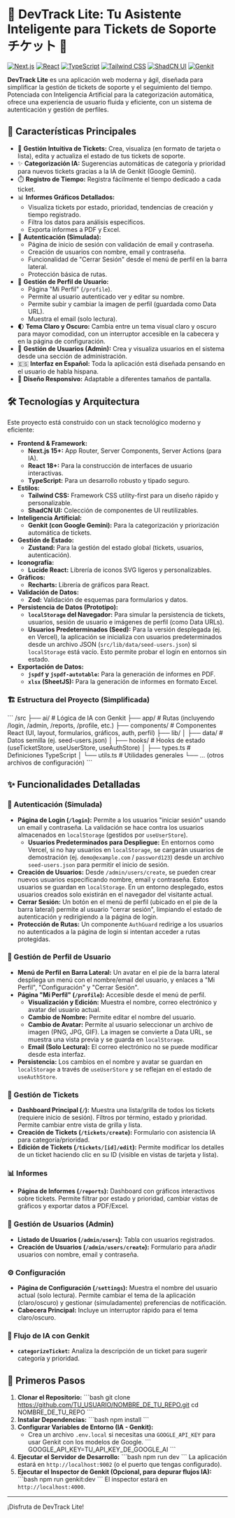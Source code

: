
# 🚀 DevTrack Lite: Tu Asistente Inteligente para Tickets de Soporte チケット 🎫

[![Next.js](https://img.shields.io/badge/Next.js-15.x-black?style=for-the-badge&logo=next.js&logoColor=white)](https://nextjs.org/)
[![React](https://img.shields.io/badge/React-18.x-20232A?style=for-the-badge&logo=react&logoColor=61DAFB)](https://reactjs.org/)
[![TypeScript](https://img.shields.io/badge/TypeScript-5.x-blue?style=for-the-badge&logo=typescript)](https://www.typescriptlang.org/)
[![Tailwind CSS](https://img.shields.io/badge/Tailwind_CSS-3.x-38B2AC?style=for-the-badge&logo=tailwind-css&logoColor=white)](https://tailwindcss.com/)
[![ShadCN UI](https://img.shields.io/badge/ShadCN_UI-Jazmín-black?style=for-the-badge&logo=shadcnui&logoColor=white)](https://ui.shadcn.com/)
[![Genkit](https://img.shields.io/badge/Genkit_AI-Firebase-FFCA28?style=for-the-badge&logo=firebase&logoColor=black)](https://firebase.google.com/docs/genkit)

**DevTrack Lite** es una aplicación web moderna y ágil, diseñada para simplificar la gestión de tickets de soporte y el seguimiento del tiempo. Potenciada con Inteligencia Artificial para la categorización automática, ofrece una experiencia de usuario fluida y eficiente, con un sistema de autenticación y gestión de perfiles.

## 🌟 Características Principales

*   🎫 **Gestión Intuitiva de Tickets:** Crea, visualiza (en formato de tarjeta o lista), edita y actualiza el estado de tus tickets de soporte.
*   ✨ **Categorización IA:** Sugerencias automáticas de categoría y prioridad para nuevos tickets gracias a la IA de Genkit (Google Gemini).
*   ⏱️ **Registro de Tiempo:** Registra fácilmente el tiempo dedicado a cada ticket.
*   📊 **Informes Gráficos Detallados:**
    *   Visualiza tickets por estado, prioridad, tendencias de creación y tiempo registrado.
    *   Filtra los datos para análisis específicos.
    *   Exporta informes a PDF y Excel.
*   🔑 **Autenticación (Simulada):**
    *   Página de inicio de sesión con validación de email y contraseña.
    *   Creación de usuarios con nombre, email y contraseña.
    *   Funcionalidad de "Cerrar Sesión" desde el menú de perfil en la barra lateral.
    *   Protección básica de rutas.
*   👤 **Gestión de Perfil de Usuario:**
    *   Página "Mi Perfil" (`/profile`).
    *   Permite al usuario autenticado ver y editar su nombre.
    *   Permite subir y cambiar la imagen de perfil (guardada como Data URL).
    *   Muestra el email (solo lectura).
*   🌓 **Tema Claro y Oscuro:** Cambia entre un tema visual claro y oscuro para mayor comodidad, con un interruptor accesible en la cabecera y en la página de configuración.
*   👥 **Gestión de Usuarios (Admin):** Crea y visualiza usuarios en el sistema desde una sección de administración.
*   🇪🇸 **Interfaz en Español:** Toda la aplicación está diseñada pensando en el usuario de habla hispana.
*   📱 **Diseño Responsivo:** Adaptable a diferentes tamaños de pantalla.

## 🛠️ Tecnologías y Arquitectura

Este proyecto está construido con un stack tecnológico moderno y eficiente:

*   **Frontend & Framework:**
    *   **Next.js 15+:** App Router, Server Components, Server Actions (para IA).
    *   **React 18+:** Para la construcción de interfaces de usuario interactivas.
    *   **TypeScript:** Para un desarrollo robusto y tipado seguro.
*   **Estilos:**
    *   **Tailwind CSS:** Framework CSS utility-first para un diseño rápido y personalizable.
    *   **ShadCN UI:** Colección de componentes de UI reutilizables.
*   **Inteligencia Artificial:**
    *   **Genkit (con Google Gemini):** Para la categorización y priorización automática de tickets.
*   **Gestión de Estado:**
    *   **Zustand:** Para la gestión del estado global (tickets, usuarios, autenticación).
*   **Iconografía:**
    *   **Lucide React:** Librería de iconos SVG ligeros y personalizables.
*   **Gráficos:**
    *   **Recharts:** Librería de gráficos para React.
*   **Validación de Datos:**
    *   **Zod:** Validación de esquemas para formularios y datos.
*   **Persistencia de Datos (Prototipo):**
    *   **`localStorage` del Navegador:** Para simular la persistencia de tickets, usuarios, sesión de usuario e imágenes de perfil (como Data URLs).
    *   **Usuarios Predeterminados (Seed):** Para la versión desplegada (ej. en Vercel), la aplicación se inicializa con usuarios predeterminados desde un archivo JSON (`src/lib/data/seed-users.json`) si `localStorage` está vacío. Esto permite probar el login en entornos sin estado.
*   **Exportación de Datos:**
    *   **`jspdf` y `jspdf-autotable`:** Para la generación de informes en PDF.
    *   **`xlsx` (SheetJS):** Para la generación de informes en formato Excel.

### 🏗️ Estructura del Proyecto (Simplificada)
\`\`\`
/src
├── ai/             # Lógica de IA con Genkit
├── app/            # Rutas (incluyendo /login, /admin, /reports, /profile, etc.)
├── components/     # Componentes React (UI, layout, formularios, gráficos, auth, perfil)
├── lib/
│   ├── data/       # Datos semilla (ej. seed-users.json)
│   ├── hooks/      # Hooks de estado (useTicketStore, useUserStore, useAuthStore)
│   ├── types.ts    # Definiciones TypeScript
│   └── utils.ts    # Utilidades generales
└── ... (otros archivos de configuración)
\`\`\`

## ✨ Funcionalidades Detalladas

### 🔑 Autenticación (Simulada)
*   **Página de Login (`/login`):** Permite a los usuarios "iniciar sesión" usando un email y contraseña. La validación se hace contra los usuarios almacenados en `localStorage` (gestidos por `useUserStore`).
    *   **Usuarios Predeterminados para Despliegue:** En entornos como Vercel, si no hay usuarios en `localStorage`, se cargarán usuarios de demostración (ej. `demo@example.com` / `password123`) desde un archivo `seed-users.json` para permitir el inicio de sesión.
*   **Creación de Usuarios:** Desde `/admin/users/create`, se pueden crear nuevos usuarios especificando nombre, email y contraseña. Estos usuarios se guardan en `localStorage`. En un entorno desplegado, estos usuarios creados solo existirán en el navegador del visitante actual.
*   **Cerrar Sesión:** Un botón en el menú de perfil (ubicado en el pie de la barra lateral) permite al usuario "cerrar sesión", limpiando el estado de autenticación y redirigiendo a la página de login.
*   **Protección de Rutas:** Un componente `AuthGuard` redirige a los usuarios no autenticados a la página de login si intentan acceder a rutas protegidas.

### 👤 Gestión de Perfil de Usuario
*   **Menú de Perfil en Barra Lateral:** Un avatar en el pie de la barra lateral despliega un menú con el nombre/email del usuario, y enlaces a "Mi Perfil", "Configuración" y "Cerrar Sesión".
*   **Página "Mi Perfil" (`/profile`):** Accesible desde el menú de perfil.
    *   **Visualización y Edición:** Muestra el nombre, correo electrónico y avatar del usuario actual.
    *   **Cambio de Nombre:** Permite editar el nombre del usuario.
    *   **Cambio de Avatar:** Permite al usuario seleccionar un archivo de imagen (PNG, JPG, GIF). La imagen se convierte a Data URL, se muestra una vista previa y se guarda en `localStorage`.
    *   **Email (Solo Lectura):** El correo electrónico no se puede modificar desde esta interfaz.
*   **Persistencia:** Los cambios en el nombre y avatar se guardan en `localStorage` a través de `useUserStore` y se reflejan en el estado de `useAuthStore`.

### 🎫 Gestión de Tickets
*   **Dashboard Principal (`/`):** Muestra una lista/grilla de todos los tickets (requiere inicio de sesión). Filtros por término, estado y prioridad. Permite cambiar entre vista de grilla y lista.
*   **Creación de Tickets (`/tickets/create`):** Formulario con asistencia IA para categoría/prioridad.
*   **Edición de Tickets (`/tickets/[id]/edit`):** Permite modificar los detalles de un ticket haciendo clic en su ID (visible en vistas de tarjeta y lista).

### 📊 Informes
*   **Página de Informes (`/reports`):** Dashboard con gráficos interactivos sobre tickets. Permite filtrar por estado y prioridad, cambiar vistas de gráficos y exportar datos a PDF/Excel.

### 👥 Gestión de Usuarios (Admin)
*   **Listado de Usuarios (`/admin/users`):** Tabla con usuarios registrados.
*   **Creación de Usuarios (`/admin/users/create`):** Formulario para añadir usuarios con nombre, email y contraseña.

### ⚙️ Configuración
*   **Página de Configuración (`/settings`):** Muestra el nombre del usuario actual (solo lectura). Permite cambiar el tema de la aplicación (claro/oscuro) y gestionar (simuladamente) preferencias de notificación.
*   **Cabecera Principal:** Incluye un interruptor rápido para el tema claro/oscuro.

### 🤖 Flujo de IA con Genkit
*   **`categorizeTicket`:** Analiza la descripción de un ticket para sugerir categoría y prioridad.

## 🚀 Primeros Pasos

1.  **Clonar el Repositorio:**
    \`\`\`bash
    git clone https://github.com/TU_USUARIO/NOMBRE_DE_TU_REPO.git
    cd NOMBRE_DE_TU_REPO
    \`\`\`
2.  **Instalar Dependencias:**
    \`\`\`bash
    npm install
    \`\`\`
3.  **Configurar Variables de Entorno (IA - Genkit):**
    *   Crea un archivo `.env.local` si necesitas una `GOOGLE_API_KEY` para usar Genkit con los modelos de Google.
        \`\`\`
        GOOGLE_API_KEY=TU_API_KEY_DE_GOOGLE_AI
        \`\`\`
4.  **Ejecutar el Servidor de Desarrollo:**
    \`\`\`bash
    npm run dev
    \`\`\`
    La aplicación estará en `http://localhost:9002` (o el puerto que tengas configurado).
5.  **Ejecutar el Inspector de Genkit (Opcional, para depurar flujos IA):**
    \`\`\`bash
    npm run genkit:dev
    \`\`\`
    El inspector estará en `http://localhost:4000`.

---
¡Disfruta de DevTrack Lite!
